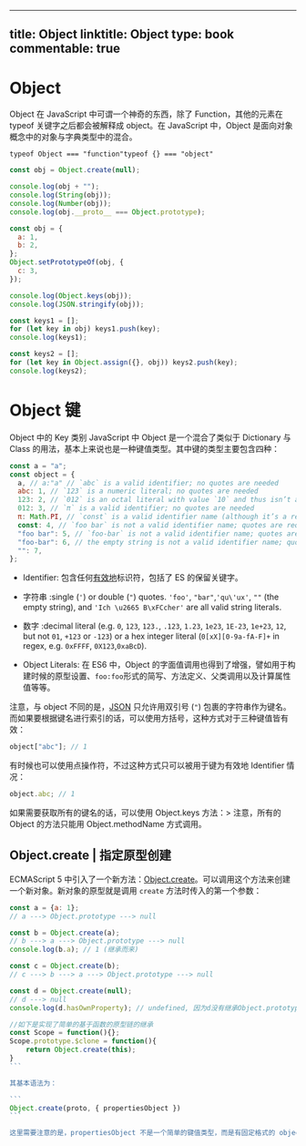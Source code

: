 
---
title: Object
linktitle: Object
type: book
commentable: true
---

# Object

Object 在 JavaScript 中可谓一个神奇的东西，除了 Function，其他的元素在 typeof 关键字之后都会被解释成 object。在 JavaScript 中，Object 是面向对象概念中的对象与字典类型中的混合。

`typeof Object === "function"typeof {} === "object"`

```js
const obj = Object.create(null);

console.log(obj + "");
console.log(String(obj));
console.log(Number(obj));
console.log(obj.__proto__ === Object.prototype);

const obj = {
  a: 1,
  b: 2,
};
Object.setPrototypeOf(obj, {
  c: 3,
});

console.log(Object.keys(obj));
console.log(JSON.stringify(obj));

const keys1 = [];
for (let key in obj) keys1.push(key);
console.log(keys1);

const keys2 = [];
for (let key in Object.assign({}, obj)) keys2.push(key);
console.log(keys2);
```

# Object 键

Object 中的 Key 类别 JavaScript 中 Object 是一个混合了类似于 Dictionary 与 Class 的用法，基本上来说也是一种键值类型。其中键的类型主要包含四种：

```js
const a = "a";
const object = {
  a, // a:"a" // `abc` is a valid identifier; no quotes are needed
  abc: 1, // `123` is a numeric literal; no quotes are needed
  123: 2, // `012` is an octal literal with value `10` and thus isn’t allowed in strict mode; but if you insist on using it, quotes aren’t needed
  012: 3, // `π` is a valid identifier; no quotes are needed
  π: Math.PI, // `const` is a valid identifier name (although it’s a reserved word); no quotes are needed
  const: 4, // `foo bar` is not a valid identifier name; quotes are required
  "foo bar": 5, // `foo-bar` is not a valid identifier name; quotes are required
  "foo-bar": 6, // the empty string is not a valid identifier name; quotes are required
  "": 7,
};
```

- Identifier: 包含任何[有效地](https://mathiasbynens.be/notes/javascript-identifiers-es6)标识符，包括了 ES 的保留关键字。

- 字符串 :single (`'`) or double (`"`) quotes. `'foo'`, `"bar"`,`'qu\'ux'`, `""` (the empty string), and `'Ich \u2665 B\xFCcher'` are all valid string literals.

- 数字 :decimal literal (e.g. `0`, `123`, `123.`, `.123`, `1.23`, `1e23`, `1E-23`, `1e+23`, `12`, but not `01`, `+123` or `-123`) or a hex integer literal (`0[xX][0-9a-fA-F]+` in regex, e.g. `0xFFFF`, `0X123`,`0xaBcD`).

- Object Literals: 在 ES6 中，Object 的字面值调用也得到了增强，譬如用于构建时候的原型设置、`foo:foo`形式的简写、方法定义、父类调用以及计算属性值等等。

注意，与 object 不同的是，[JSON](http://json.org/) 只允许用双引号 (`"`) 包裹的字符串作为键名。而如果要根据键名进行索引的话，可以使用方括号，这种方式对于三种键值皆有效：

```js
object["abc"]; // 1
```

有时候也可以使用点操作符，不过这种方式只可以被用于键为有效地 Identifier 情况：

```js
object.abc; // 1
```

如果需要获取所有的键名的话，可以使用 Object.keys 方法：> 注意，所有的 Object 的方法只能用 Object.methodName 方式调用。

## Object.create | 指定原型创建

ECMAScript 5 中引入了一个新方法：[Object.create](https://developer.mozilla.org/zh-cn/JavaScript/Reference/Global_Objects/Object/create)。可以调用这个方法来创建一个新对象。新对象的原型就是调用 `create` 方法时传入的第一个参数：

````js
const a = {a: 1};
// a ---> Object.prototype ---> null

const b = Object.create(a);
// b ---> a ---> Object.prototype ---> null
console.log(b.a); // 1 (继承而来)

const c = Object.create(b);
// c ---> b ---> a ---> Object.prototype ---> null

const d = Object.create(null);
// d ---> null
console.log(d.hasOwnProperty); // undefined, 因为d没有继承Object.prototype

//如下是实现了简单的基于函数的原型链的继承
const Scope = function(){};
Scope.prototype.$clone = function(){
    return Object.create(this);
}
```

其基本语法为：

```
Object.create(proto, { propertiesObject })
```

这里需要注意的是，propertiesObject 不是一个简单的键值类型，而是有固定格式的 object。
````

    